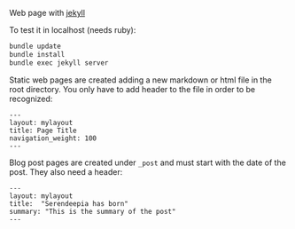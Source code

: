 Web page with [jekyll](https://jekyllrb.com/)

To test it in localhost (needs ruby):
```sh
bundle update
bundle install
bundle exec jekyll server
```

Static web pages are created adding a new markdown or html file in the root directory. You only have to add header to the file in order to be recognized:

```
---
layout: mylayout
title: Page Title
navigation_weight: 100
---
```

Blog post pages are created under `_post` and must start with the date of the post. They also need a header:

```
---
layout: mylayout
title:  "Serendeepia has born"
summary: "This is the summary of the post"
---
```